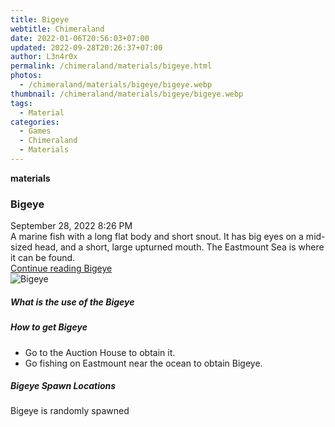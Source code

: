 ```yaml
---
title: Bigeye
webtitle: Chimeraland
date: 2022-01-06T20:56:03+07:00
updated: 2022-09-28T20:26:37+07:00
author: L3n4r0x
permalink: /chimeraland/materials/bigeye.html
photos:
  - /chimeraland/materials/bigeye/bigeye.webp
thumbnail: /chimeraland/materials/bigeye/bigeye.webp
tags:
  - Material
categories:
  - Games
  - Chimeraland
  - Materials
---
```


<section id="bootstrap-wrapper">
  <link
    rel="stylesheet"
    href="https://cdn.statically.io/gh/dimaslanjaka/Web-Manajemen/40ac3225/css/bootstrap-4.5-wrapper.css"
  />
  <div
    class="row g-0 border rounded overflow-hidden flex-md-row mb-4 shadow-sm position-relative"
  >
    <div class="col p-4 d-flex flex-column position-static">
      <strong class="d-inline-block mb-2 text-success">materials</strong>
      <h3 class="mb-0">Bigeye</h3>
      <div class="mb-1 text-muted">September 28, 2022 8:26 PM</div>
      <div class="mb-2 border p-1">
        A marine fish with a long flat body and short snout. It has big eyes on
        a mid-sized head, and a short, large upturned mouth. The Eastmount Sea
        is where it can be found.
      </div>
      <a href="#" class="stretched-link d-none">Continue reading Bigeye</a>
    </div>
    <div class="col-auto d-none d-lg-block">
      <img src="/chimeraland/materials/bigeye/bigeye.webp" alt="Bigeye" />
    </div>
  </div>
  <div class="row">
    <div class="col-lg-6 col-12 mb-2">
      <div class="card">
        <div class="card-body">
          <h5 class="card-title">What is the use of the Bigeye</h5>
          <div class="card-text"><ul></ul></div>
        </div>
      </div>
    </div>
    <div class="col-lg-6 col-12 mb-2">
      <div class="card">
        <div class="card-body">
          <h5 class="card-title">How to get Bigeye</h5>
          <div class="card-text">
            <ul>
              <li>Go to the Auction House to obtain it.</li>
              <li>Go fishing on Eastmount near the ocean to obtain Bigeye.</li>
            </ul>
          </div>
        </div>
      </div>
    </div>
    <div class="col-12 mb-2">
      <h5>Bigeye Spawn Locations</h5>
      <p>Bigeye is randomly spawned</p>
    </div>
  </div>
</section>